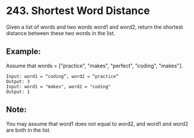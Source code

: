 # 243. Shortest Word Distance

Given a list of words and two words word1 and word2, return the shortest distance between these two words in the list.

## Example:

Assume that words = ["practice", "makes", "perfect", "coding", "makes"].

```
Input: word1 = “coding”, word2 = “practice”
Output: 3
Input: word1 = "makes", word2 = "coding"
Output: 1
```

## Note:

You may assume that word1 does not equal to word2, and word1 and word2 are both in the list.